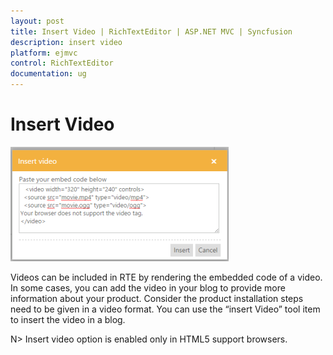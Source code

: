 ```yaml
---
layout: post
title: Insert Video | RichTextEditor | ASP.NET MVC | Syncfusion
description: insert video 
platform: ejmvc
control: RichTextEditor
documentation: ug
---
```


# Insert Video 

![](Insert-Video_images/Insert-Video_img1.png)

Videos can be included in RTE by rendering the embedded code of a video. In some cases, you can add the video in your blog to provide more information about your product. Consider the product installation steps need to be given in a video format. You can use the “insert Video” tool item to insert the video in a blog.

N> Insert video option is enabled only in HTML5 support browsers.